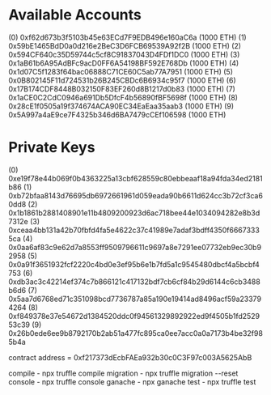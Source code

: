 Available Accounts
==================
(0) 0xf62d673b3f5103b45e63ECd7F9EDB496e160aC6a (1000 ETH)
(1) 0x59bE1465BdD0a0d216e2BeC3D6FCB69539A92f2B (1000 ETH)
(2) 0x594CF640c35D59744c5cf8C91837043D4FDf1DC0 (1000 ETH)
(3) 0x1aB61b6A95AdBFc9acD0FF6A54198BF592E768Db (1000 ETH)
(4) 0x1d07C5f1283f64bac06888C71CE60C5ab77A7951 (1000 ETH)
(5) 0x0B802145F11d724531b26B245CBDc6B6934c95f7 (1000 ETH)
(6) 0x17B174CDF8448B032150F83EF260d8B1217d0b83 (1000 ETH)
(7) 0x1aCE0C2CdC0946a691Db5DfcF4b56890fBF5698f (1000 ETH)
(8) 0x28cE1f0505a19f374674ACA90EC34EaEaa35aab3 (1000 ETH)
(9) 0x5A997a4aE9ce7F4325b346d6BA7479cCEf106598 (1000 ETH)

Private Keys
==================
(0) 0xe19f78e44b069f0b4363225a13cbf628559c80ebbeaaf18a94fda34ed2181b86
(1) 0xb72bfaa8143d76695db6972661961d059eada90b6611d624cc3b72cf3ca60dd8
(2) 0x1b1861b2881408901e11b4809200923d6ac718bee44e1034094282e8b3d7312e
(3) 0xceaa4bb131a42b70fbfd4fa5e4622c37c41989e7adaf3bdff4350f66673335ca
(4) 0x0aa6af83c9e62d7a8553ff9509796611c9697a8e7291ee07732eb9ec30b92958
(5) 0x0a91f3651932fcf2220c4bd0e3ef95b6e1b7fd5a1c9545480dbcf4a5bcbf4753
(6) 0xdb3ac3c42214ef374c7b866121c417132bdf7cb6cf84b29d6144c6cb3488b6d6
(7) 0x5aa7d6768ed71c351098bcd7736787a85a190e19414ad8496acf59a233794264
(8) 0xf849378e37e54672d1384520ddc0f94561329892922ed9f4505b1fd252953c39
(9) 0x26b0ede6ee9b8792170b2ab51a477fc895ca0ee7acc0a0a7173b4be32f985b4a

contract address = 0xf217373dEcbFAEa932b30c0C3F97c003A5625AbB

compile - npx truffle compile
migration - npx truffle migration --reset
console - npx truffle console
ganache - npx ganache
test - npx truffle test